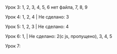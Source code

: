 Урок 3: 1, 2, 3, 4, 5, 6 нет файла, 7, 8, 9

Урок 4: 1, 2, 4 | Не сделано: 3

Урок 5: 1, 2, 3 | Не сделано: 4

Урок 6: 1, | Не сделано: 2(с js, пропущено), 3, 4, 5

Урок 7:
